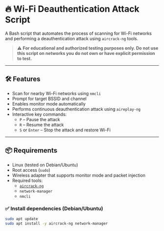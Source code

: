 # 🔥 Wi-Fi Deauthentication Attack Script

A Bash script that automates the process of scanning for Wi-Fi networks and performing a deauthentication attack using `aircrack-ng` tools.

> ⚠️ **For educational and authorized testing purposes only. Do not use this script on networks you do not own or have explicit permission to test.**

---

## 🛠 Features

- Scan for nearby Wi-Fi networks using `nmcli`
- Prompt for target BSSID and channel
- Enables monitor mode automatically
- Performs continuous deauthentication attack using `aireplay-ng`
- Interactive key commands:
  - `P` – Pause the attack
  - `R` – Resume the attack
  - `S` or `Enter` – Stop the attack and restore Wi-Fi

---

## 📦 Requirements

- Linux (tested on Debian/Ubuntu)
- Root access (`sudo`)
- Wireless adapter that supports monitor mode and packet injection
- Required tools:
  - [`aircrack-ng`](https://www.aircrack-ng.org/)
  - `network-manager`
  - `nmcli`

### ✅ Install dependencies (Debian/Ubuntu)

```bash
sudo apt update
sudo apt install -y aircrack-ng network-manager
